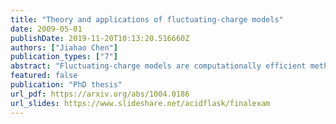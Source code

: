 ```yaml
---
title: "Theory and applications of fluctuating-charge models"
date: 2009-05-01
publishDate: 2019-11-20T10:13:20.516660Z
authors: ["Jiahao Chen"]
publication_types: ["7"]
abstract: "Fluctuating-charge models are computationally efficient methods of treating polarization and charge-transfer phenomena in molecular mechanics and classical molecular dynamics simulations. They are also theoretically appealing as they are minimally parameterized, with parameters corresponding to the chemically important concepts of electronegativities and chemical hardness. However, they are known to overestimate charge transfer for widely separated atoms, leading to qualitative errors in the predicted charge distribution and exaggerated electrostatic properties. We present the charge transfer with polarization current equilibration (QTPIE) model, which solves this problem by introducing distance-dependent electronegativities. A graph-theoretic analysis of the topology of charge transfer allows us to relate the fundamental quantities of charge transfer back to the more familiar variables that represent atomic partial charges. This allows us to formulate a unified theoretical framework for fluctuating-charge models and topological charge descriptors. We also demonstrate the important role of charge screening effects in obtaining correct size extensivity in electrostatic properties. Analyzing the spatial symmetries of these properties allows us to shed light on the role of charge conservation in the electronegativity equalization process. Finally, we develop a water model for use in classical molecular dynamics simulations that is capable of treating both polarization and charge transfer phenomena."
featured: false
publication: "PhD thesis"
url_pdf: https://arxiv.org/abs/1004.0186
url_slides: https://www.slideshare.net/acidflask/finalexam
---
```


